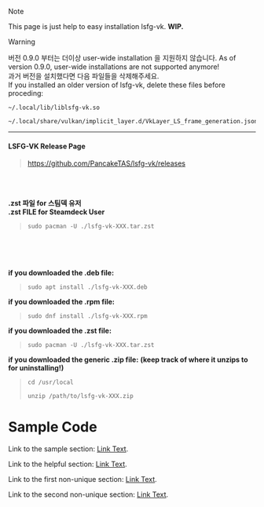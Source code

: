 >[!NOTE]
> This page is just help to easy installation lsfg-vk. **WIP.**

>[!WARNING]
>버전 0.9.0 부터는 더이상 user-wide installation 을 지원하지 않습니다.
>As of version 0.9.0, user-wide installations are not supported anymore!   
>과거 버전을 설치했다면 다음 파일들을 삭제해주세요.   
>If you installed an older version of lsfg-vk, delete these files before proceding:   
>```
>~/.local/lib/liblsfg-vk.so
>```   
>```
>~/.local/share/vulkan/implicit_layer.d/VkLayer_LS_frame_generation.json
>```

---
#### LSFG-VK Release Page
> <https://github.com/PancakeTAS/lsfg-vk/releases>


<br />
<br />

**.zst 파일 for 스팀덱 유저**<br />
**.zst FILE for Steamdeck User**
> ```
> sudo pacman -U ./lsfg-vk-XXX.tar.zst
> ```

<br />
<br />
<br />

**if you downloaded the .deb file:**
>```
>sudo apt install ./lsfg-vk-XXX.deb
>```

**if you downloaded the .rpm file:**
>```
>sudo dnf install ./lsfg-vk-XXX.rpm
>```

**if you downloaded the .zst file:**
>```
>sudo pacman -U ./lsfg-vk-XXX.tar.zst
>```

**if you downloaded the generic .zip file:**
**(keep track of where it unzips to for uninstalling!)**
>```
>cd /usr/local
>```
>```
>unzip /path/to/lsfg-vk-XXX.zip
>```


# Sample Code

Link to the sample section: [Link Text](#sample-section).

Link to the helpful section: [Link Text](#thisll-be-a-helpful-section-about-the-greek-letter-Θ).

Link to the first non-unique section: [Link Text](#this-heading-is-not-unique-in-the-file).

Link to the second non-unique section: [Link Text](#this-heading-is-not-unique-in-the-file-1).
